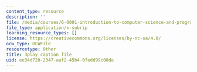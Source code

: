 ```yaml
---
content_type: resource
description: ''
file: /media/courses/6-0001-introduction-to-computer-science-and-programming-in-python-fall-2016/ee34d7202347aaf245b40fedd99c00da_0Whyfs88TYE.srt
file_type: application/x-subrip
learning_resource_types: []
license: https://creativecommons.org/licenses/by-nc-sa/4.0/
ocw_type: OCWFile
resourcetype: Other
title: 3play caption file
uid: ee34d720-2347-aaf2-45b4-0fedd99c00da
---
```

